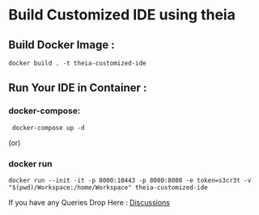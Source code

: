 # Build Customized IDE using theia

## Build Docker Image :

```
docker build . -t theia-customized-ide
```

## Run Your IDE in Container :

### docker-compose: 

```
 docker-compose up -d
```
   (or)
   
### docker run

```
docker run --init -it -p 8000:10443 -p 8080:8080 -e token=s3cr3t -v "$(pwd)/Workspace:/home/Workspace" theia-customized-ide
```


If you have any Queries Drop Here :  [Discussions](https://github.com/DilLip-Chowdary-Codes/thiea-python-js-https/discussions)
